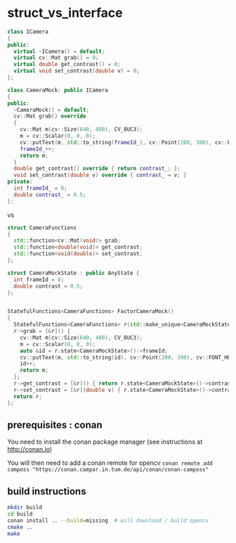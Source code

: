 # struct_vs_interface

````cpp
class ICamera
{
public:
  virtual ~ICamera() = default;
  virtual cv::Mat grab() = 0;
  virtual double get_contrast() = 0;
  virtual void set_contrast(double v) = 0;
};

class CameraMock: public ICamera
{
public:
  ~CameraMock() = default;
  cv::Mat grab() override 
  {
    cv::Mat m(cv::Size(640, 480), CV_8UC3);
    m = cv::Scalar(0, 0, 0);
    cv::putText(m, std::to_string(frameId_), cv::Point(200, 300), cv::FONT_HERSHEY_COMPLEX, 3., cv::Scalar(255, 255, 255));
    frameId_++;
    return m;
  }
  double get_contrast() override { return contrast_; };
  void set_contrast(double v) override { contrast_ = v; }
private:
  int frameId_ = 0;
  double contrast_ = 0.5;
};
````

vs

````cpp
struct CameraFunctions
{
  std::function<cv::Mat(void)> grab;
  std::function<double(void)> get_contrast;
  std::function<void(double)> set_contrast;
};

struct CameraMockState : public AnyState {
  int frameId = 0;
  double contrast = 0.5; 
};


StatefulFunctions<CameraFunctions> FactorCameraMock()
{
  StatefulFunctions<CameraFunctions> r(std::make_unique<CameraMockState>());
  r->grab = [&r]() {
    cv::Mat m(cv::Size(640, 480), CV_8UC3);
    m = cv::Scalar(0, 0, 0);
    auto &id = r.state<CameraMockState>()->frameId;
    cv::putText(m, std::to_string(id), cv::Point(200, 300), cv::FONT_HERSHEY_COMPLEX, 3., cv::Scalar(255, 255, 255));
    id++;
    return m;
  };
  r->get_contrast = [&r]() { return r.state<CameraMockState>()->contrast; };
  r->set_contrast = [&r](double v) { r.state<CameraMockState>()->contrast = v; };
  return r;
};

````

## prerequisites : conan 

You need to install the conan package manager (see instructions at http://conan.io)

You will then need to add a conan remote for opencv 
`conan remote add camposs "https://conan.campar.in.tum.de/api/conan/conan-camposs"`

## build instructions

````bash
mkdir build
cd build
conan install .. --build=missing  # will download / build opencv 
cmake ..
make
````


